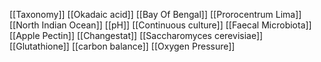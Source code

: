 [[Taxonomy]]
[[Okadaic acid]]
[[Bay Of Bengal]]
[[Prorocentrum Lima]]
[[North Indian Ocean]]
[[pH]]
[[Continuous culture]]
[[Faecal Microbiota]]
[[Apple Pectin]]
[[Changestat]]
[[Saccharomyces cerevisiae]]
[[Glutathione]]
[[carbon balance]]
[[Oxygen Pressure]]
